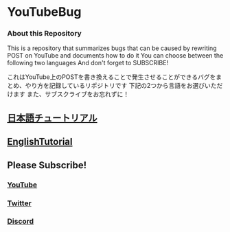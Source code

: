 # YouTubeBug  
### About this Repository
This is a repository that summarizes bugs that can be caused by rewriting POST on YouTube and documents how to do it
You can choose between the following two languages
And don't forget to SUBSCRIBE!  

これはYouTube上のPOSTを書き換えることで発生させることができるバグをまとめ、やり方を記録しているリポジトリです
下記の2つから言語をお選びいただけます
また、サブスクライブをお忘れずに！  
## [日本語チュートリアル](/japanese-README.md)
## [EnglishTutorial](/english-README.md)  
## Please Subscribe!  
### [YouTube](https://youtube.com/@yukkuri_butti)  
### [Twitter](https://twitter.com/yukkuri_butti)  
### [Discord](https://discord.gg/mgkhBNtwcc)  
